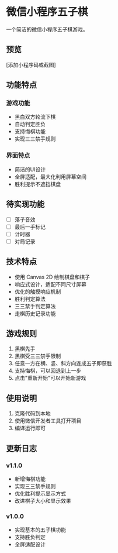# 微信小程序五子棋

一个简洁的微信小程序五子棋游戏。

## 预览

[添加小程序码或截图]

## 功能特点

### 游戏功能
- 黑白双方轮流下棋
- 自动判定胜负
- 支持悔棋功能
- 实现三三禁手规则

### 界面特点
- 简洁的UI设计
- 全屏适配，最大化利用屏幕空间
- 胜利提示不遮挡棋盘

## 待实现功能

- [ ] 落子音效
- [ ] 最后一手标记
- [ ] 计时器
- [ ] 对局记录

## 技术特点

- 使用 Canvas 2D 绘制棋盘和棋子
- 响应式设计，适配不同尺寸屏幕
- 优化的触摸响应机制
- 胜利判定算法
- 三三禁手判定算法
- 走棋历史记录功能

## 游戏规则

1. 黑棋先手
2. 黑棋受三三禁手限制
3. 任意一方在横、竖、斜方向连成五子即获胜
4. 支持悔棋，可以回退到上一步
5. 点击"重新开始"可以开始新游戏

## 使用说明

1. 克隆代码到本地
2. 使用微信开发者工具打开项目
3. 编译运行即可

## 更新日志

### v1.1.0
- 新增悔棋功能
- 实现三三禁手规则
- 优化胜利提示显示方式
- 改进棋子大小和显示效果

### v1.0.0
- 实现基本的五子棋功能
- 支持胜负判定
- 全屏适配设计